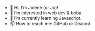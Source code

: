 - 👋 Hi, I’m Jolene (or Jo)!
- 👀 I’m interested in web dev & boba.
- 🌱 I’m currently learning Javascript.
- 📫 How to reach me: GitHub or Discord

<!---
jopeng5/jopeng5 is a ✨ special ✨ repository because its `README.md` (this file) appears on your GitHub profile.
You can click the Preview link to take a look at your changes.
--->
